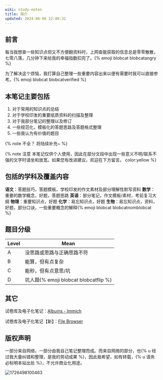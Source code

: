 ```yaml
---
wiki: study-notes
title: 简介
updated: 2024-06-06 22:00:32
---
```


## 前言

每当我想查一些知识点但又不方便翻资料时，上网查能获取的信息总是零零散散，七零八落，几分钟下来给我的幸福指数扣完了。{% emoji blobcat blobcatangry %}

为了解决这个烦恼，我打算自己整理一些重要内容出来以便有需要时我可以直接参考。{% emoji blobcat blobcatverified %}

## 本笔记主要包括

1. 对于常用的知识点的总结
2. 对于学校印发的重要纸质资料的扫描及整理
3. 对于我部分笔记的整理以及修订
4. 一些规范化，模板化的答题思路及答题格式整理
5. 一些我认为有价值的题目

{% note 不全？ 将陆续补充~ %}

{% note 注意 本笔记仅供个人使用，因此在部分文段中出现一些意义不明/联系不强的文字时请坐和放宽。如果您有改进建议，欢迎在下方留言。 color:yellow %}

## 包括的学科及覆盖内容

**语文**：答题技巧，答题模板，学校印发的作文素材及部分理解性默写资料
**数学**：重要的数学概念，好题，答题思路
**英语**：部分笔记，作文模板/素材，考前复习大纲
**物理**：重要知识点，好题
**化学**：易忘知识点，好题
**生物**：易忘知识点，资料，好题，部分口诀，一些重要概念的解释{% emoji blobcat blobcatnomblobcat %}

## 题目分级

| Level | Mean                                  |
| ----- | ------------------------------------- |
| A     | 没思路或思路与正确思路不符            |
| B     | 能算，但有点复杂                      |
| C     | 能秒，但有点意思/坑                   |
| D     | 坑人题{% emoji blobcat blobcatflip %} |

## 其它

试卷库及电子化笔记：[Albums - Immich](https://photo.hzchu.top/)

试卷库及电子化笔记【新】：[File Browser](https://filebrowser.hzchu.top/files)

## 版权声明

一部分来自网络，一部分由我自己笔记整理而成。而来自网络的部分，也{% u 经过我大量纠错和整理，是我的劳动成果 %}，因此我希望，如有转载，{% u 请务必标明本站出处 %}，不允许商业化用途。

![1726498100463](https://onep.hzchu.top/mount/pic/myself/2024/09/1726498100463.jpg?fmt=avif)
